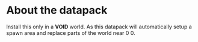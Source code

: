 # About the datapack

Install this only in a **VOID** world. As this datapack will automatically setup a spawn area and replace parts of the world near 0 0.
